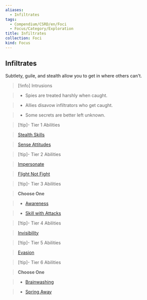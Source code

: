 ```yaml
---
aliases:
  - Infiltrates
tags:
  - Compendium/CSRD/en/Foci
  - Focus/Category/Exploration
title: Infiltrates
collection: Foci
kind: Focus
---
```

## Infiltrates    
Subtlety, guile, and stealth allow you to get in where others can't.    
  
>[!info] Intrusions    
>- Spies are treated harshly when caught.    
>- Allies disavow infiltrators who get caught.    
>- Some secrets are better left unknown.    
  
  
>[!tip]- Tier 1 Abilities    
> [Stealth Skills](Stealth-Skills.md)    
> [Sense Attitudes](Sense-Attitudes.md)    
  
  
>[!tip]- Tier 2 Abilities    
> [Impersonate](Impersonate.md)    
> [Flight Not Fight](Flight-Not-Fight.md)    
  
  
>[!tip]- Tier 3 Abilities    
> **Choose One**    
>- [Awareness](Awareness.md)    
>- [Skill with Attacks](Skill-With-Attacks.md)    
  
  
>[!tip]- Tier 4 Abilities    
> [Invisibility](Invisibility.md)    
  
  
>[!tip]- Tier 5 Abilities    
> [Evasion](Evasion.md)    
  
  
>[!tip]- Tier 6 Abilities    
> **Choose One**    
>- [Brainwashing](Brainwashing.md)    
>- [Spring Away](Spring-Away.md)